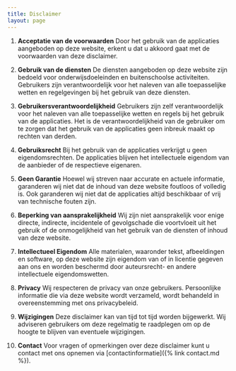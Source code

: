 ```yaml
---
title: Disclaimer
layout: page
---
```


1. __Acceptatie van de voorwaarden__
Door het gebruik van de applicaties aangeboden op deze website, erkent u dat u akkoord gaat met de voorwaarden van deze disclaimer.

2. __Gebruik van de diensten__
De diensten aangeboden op deze website zijn bedoeld voor onderwijsdoeleinden en buitenschoolse activiteiten. Gebruikers zijn verantwoordelijk voor het naleven van alle toepasselijke wetten en regelgevingen bij het gebruik van deze diensten.

3. __Gebruikersverantwoordelijkheid__
Gebruikers zijn zelf verantwoordelijk voor het naleven van alle toepasselijke wetten en regels bij het gebruik van de applicaties. Het is de verantwoordelijkheid van de gebruiker om te zorgen dat het gebruik van de applicaties geen inbreuk maakt op rechten van derden.

4. __Gebruiksrecht__
Bij het gebruik van de applicaties verkrijgt u geen eigendomsrechten. De applicaties blijven het intellectuele eigendom van de aanbieder of de respectieve eigenaren.

5. __Geen Garantie__
Hoewel wij streven naar accurate en actuele informatie, garanderen wij niet dat de inhoud van deze website foutloos of volledig is. Ook garanderen wij niet dat de applicaties altijd beschikbaar of vrij van technische fouten zijn.

6. __Beperking van aansprakelijkheid__
Wij zijn niet aansprakelijk voor enige directe, indirecte, incidentele of gevolgschade die voortvloeit uit het gebruik of de onmogelijkheid van het gebruik van de diensten of inhoud van deze website.

7. __Intellectueel Eigendom__
Alle materialen, waaronder tekst, afbeeldingen en software, op deze website zijn eigendom van of in licentie gegeven aan ons en worden beschermd door auteursrecht- en andere intellectuele eigendomswetten.

8. __Privacy__
Wij respecteren de privacy van onze gebruikers. Persoonlijke informatie die via deze website wordt verzameld, wordt behandeld in overeenstemming met ons privacybeleid.

9. __Wijzigingen__
Deze disclaimer kan van tijd tot tijd worden bijgewerkt. Wij adviseren gebruikers om deze regelmatig te raadplegen om op de hoogte te blijven van eventuele wijzigingen.

10. __Contact__
Voor vragen of opmerkingen over deze disclaimer kunt u contact met ons opnemen via [contactinformatie]({% link contact.md %}).
